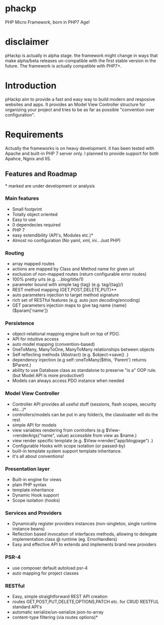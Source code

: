 # phackp
PHP Micro Framework, born in PHP7 Age!

# disclaimer

pHackp is actually in alpha stage.
the framework might change in ways that make alpha/beta releases un-compatible with the first stable version in the future.
The framework is actually compatible with PHP7+.

# Introduction
pHackp aim to provide a fast and easy way to build modern and resposive websites and apps.
It provides an Model View Controller structure for organizing your project and tries to be as far as possible "convention over configuration".

# Requirements
Actually the frameworks is on heavy development. it has been tested with Apache and built-in PHP 7 server only. I planned to provide support for both Apahce, Ngnix and IIS.


## Features and Roadmap
\* marked are under development or analysis

### Main features
  * Small footprint
  * Totally object oriented
  * Easy to use
  * 0 dependecies required
  * PHP 7
  * easy extendibility (API's, Modules etc.)*
  * Almost no configuration (No yaml, xml, ini.. Just PHP)

### Routing
  * array mapped routes
  * actions are mapped by Class and Method name for given url
  * exclusion of non-mapped routes (return configurable error routes)
  * 100% pretty urls (e.g. ...blog/title/1)
  * parameter bound with simple tag {tag} (e.g. tag/{tag}/)
  * REST method mapping (GET,POST,DELETE,PUT)**
  * auto parameters injection to target method signature
  * rich set of RESTful features (e.g. auto json decoding/encoding)
  * GET parameters injection maps to give tag name {name} ($param['name'])

### Persistence
   * object-relational mapping engine built on top of PDO.
   * API for intuitive access
   * auto model mapping (convention-based)
   * OneToMany, ManyToOne, ManyToMany relationships between objects
   * Self reflecting methods (Abstract) (e.g. $object->save() .)
   * dependency injection (e.g self::oneToMany($this, 'Parent') returns $Parent.)
   * ability to use Database class as standalone to preserve "is a" OOP rule. (but Model API is more productive!)
   * Models can always access PDO instance when needed
   
### Model View Controller
  * Controller API provides all useful stuff (sessions, flash scopes, security etc...)*
  * controllers/models can be put in any folder/s, the classloader will do the rest
  * simple API for models
  * view variables rendering from controllers (e.g $View->renderArgs("name", value) accessible from view as $name.)
  * view render specific template (e.g. $View->render("app/blogpage") .)
  * Configurable Hooks with scope isolation (or passed-by)
  * built-in template system support template inheritance.
  * it's all about conventions!

### Presentation layer
  * Built-in engine for views
   * plain PHP syntax
   * template inheritance
   * Dynamic Hook support
   * Scope isolation (hooks)
   
### Services and Providers
   * Dynamically register providers instances (non-singleton, single runtime instance beans)
   * Reflection based invocation of interfaces methods, allowing to delegate implementation class @ runtime (eg. ErrorHandlers)
   * Easy and effective API to extends and implements brand new providers
 
### PSR-4
  * use composer default autoload psr-4
  * auto mapping for project classes
  
### RESTful
  * Easy, simple straightforward REST API creation
  * routes GET,POST,PUT,DELETE,OPTIONS,PATCH etc. for CRUD RESTFUL standard API's
  * automatic serialize/un-serialize json-to-array
  * content-type filtering (via routes options)*
